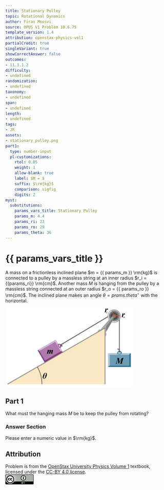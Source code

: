 ```yaml
---
title: Stationary Pulley
topic: Rotational Dynamics
author: Firas Moosvi
source: OPUS V1 Problem 10.6.75
template_version: 1.4
attribution: openstax-physics-vol1
partialCredit: true
singleVariant: true
showCorrectAnswer: false
outcomes:
- 11.3.1.2
difficulty:
- undefined
randomization:
- undefined
taxonomy:
- undefined
span:
- undefined
length:
- undefined
tags:
- JR
assets:
- stationary_pulley.png
part1:
  type: number-input
  pl-customizations:
    rtol: 0.05
    weight: 1
    allow-blank: true
    label: $M = $
    suffix: $\rm{kg}$
    comparison: sigfig
    digits: 2
myst:
  substitutions:
    params_vars_title: Stationary Pulley
    params_m: 4.4
    params_ri: 23
    params_ro: 29
    params_theta: 36
---
```

# {{ params_vars_title }}
A mass on a frictionless inclined plane $m = {{ params_m }} \rm{kg}$ is connected to a pulley by a massless string at an inner radius $r_i = {{params_ri}} \rm{cm}$. Another mass $M$ is hanging from the pulley by a massless string connected at an outer radius $r_o = {{ params_ro }} \rm{cm}$. The inclined plane makes an angle $\theta = {{ prams.theta }}^\circ$ with the horizontal.

<img src="stationary_pulley.png" width=400 alt="An image of a frictionless inclined plane with a pulley at its upper end. A mass on the plane is connected to the pulley by a massless string at the inner radius of the pulley. Another mass is hanging from the pulley by a massless string connected at the outer radius of the pulley.">

## Part 1

What must the hanging mass $M$ be to keep the pulley from rotating?

### Answer Section

Please enter a numeric value in $\rm{kg}$.

## Attribution

Problem is from the [OpenStax University Physics Volume 1](https://openstax.org/details/books/university-physics-volume-1) textbook, licensed under the [CC-BY 4.0 license](https://creativecommons.org/licenses/by/4.0/).<br>![Image representing the Creative Commons 4.0 BY license.](https://raw.githubusercontent.com/firasm/bits/master/by.png)